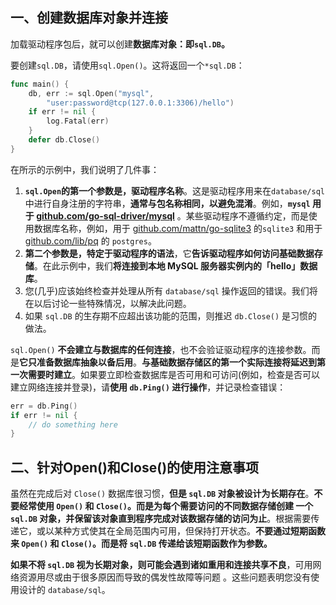## 一、创建数据库对象并连接

加载驱动程序包后，就可以创建**数据库对象：即`sql.DB`。**

要创建`sql.DB`，请使用`sql.Open()`。这将返回一个`*sql.DB`：

```go
func main() {
    db, err := sql.Open("mysql",
        "user:password@tcp(127.0.0.1:3306)/hello")
    if err != nil {
        log.Fatal(err)
    }
    defer db.Close()
}
```

在所示的示例中，我们说明了几件事：

1. **`sql.Open`的第一个参数是，驱动程序名称**。这是驱动程序用来在`database/sql`中进行自身注册的字符串，**通常与包名称相同，以避免混淆**。例如，**`mysql` 用于 [github.com/go-sql-driver/mysql](https://github.com/go-sql-driver/mysql)** 。某些驱动程序不遵循约定，而是使用数据库名称，例如，用于 [github.com/mattn/go-sqlite3](https://github.com/mattn/go-sqlite3) 的`sqlite3` 和用于 [github.com/lib/pq](https://github.com/lib/pq) 的 `postgres`。
2. **第二个参数是，特定于驱动程序的语法**，它**告诉驱动程序如何访问基础数据存储**。在此示例中，我们**将连接到本地 MySQL 服务器实例内的「hello」数据库**。
3. 您(几乎)应该始终检查并处理从所有 `database/sql` 操作返回的错误。我们将在以后讨论一些特殊情况，以解决此问题。
4. 如果 `sql.DB` 的生存期不应超出该功能的范围，则推迟 `db.Close()` 是习惯的做法。

`sql.Open()` **不会建立与数据库的任何连接**，也不会验证驱动程序的连接参数。而是**它只准备数据库抽象以备后用**。**与基础数据存储区的第一个实际连接将延迟到第一次需要时建立**。如果要立即检查数据库是否可用和可访问(例如，检查是否可以建立网络连接并登录)，请**使用 `db.Ping()` 进行操作**，并记录检查错误：

```go
err = db.Ping()
if err != nil {
    // do something here
}
```

## 二、针对Open()和Close()的使用注意事项

虽然在完成后对 `Close()` 数据库很习惯，**但是 `sql.DB` 对象被设计为长期存在**。**不要经常使用 `Open()` 和 `Close()`。而是为每个需要访问的不同数据存储创建 一个 `sql.DB` 对象，并保留该对象直到程序完成对该数据存储的访问为止**。根据需要传递它，或以某种方式使其在全局范围内可用，但保持打开状态。**不要通过短期函数来 `Open()` 和 `Close()`。而是将 `sql.DB` 传递给该短期函数作为参数。**

**如果不将 `sql.DB` 视为长期对象，则可能会遇到诸如重用和连接共享不良**，可用网络资源用尽或由于很多原因而导致的偶发性故障等问题 。这些问题表明您没有使用设计的 `database/sql`。